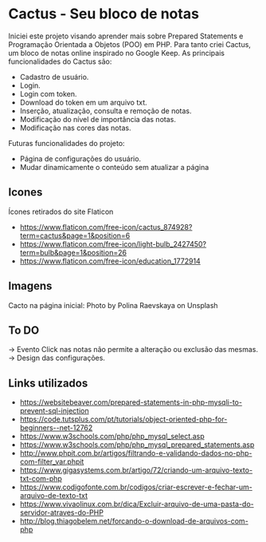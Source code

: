 # Cactus - Seu bloco de notas
Iniciei este projeto visando aprender mais sobre Prepared Statements e Programação Orientada a Objetos (POO) em PHP. Para tanto criei Cactus, um bloco de notas online inspirado no Google Keep.
As principais funcionalidades do Cactus são: 
- Cadastro de usuário.
- Login.
- Login com token.
- Download do token em um arquivo txt.
- Inserção, atualização, consulta e remoção de notas.
- Modificação do nível de importância das notas.
- Modificação nas cores das notas.

Futuras funcionalidades do projeto:
- Página de configurações do usuário.
- Mudar dinamicamente o conteúdo sem atualizar a página


## Icones
Ícones retirados do site Flaticon 
- https://www.flaticon.com/free-icon/cactus_874928?term=cactus&page=1&position=6
- https://www.flaticon.com/free-icon/light-bulb_2427450?term=bulb&page=1&position=26
- https://www.flaticon.com/free-icon/education_1772914

## Imagens
Cacto na página inicial: Photo by Polina Raevskaya on Unsplash

## To DO
-> Evento Click nas notas não permite a alteração ou exclusão das mesmas.
-> Design das configurações.


## Links utilizados
- https://websitebeaver.com/prepared-statements-in-php-mysqli-to-prevent-sql-injection
- https://code.tutsplus.com/pt/tutorials/object-oriented-php-for-beginners--net-12762
- https://www.w3schools.com/php/php_mysql_select.asp
- https://www.w3schools.com/php/php_mysql_prepared_statements.asp
- http://www.phpit.com.br/artigos/filtrando-e-validando-dados-no-php-com-filter_var.phpit
- https://www.gigasystems.com.br/artigo/72/criando-um-arquivo-texto-txt-com-php
- https://www.codigofonte.com.br/codigos/criar-escrever-e-fechar-um-arquivo-de-texto-txt
- https://www.vivaolinux.com.br/dica/Excluir-arquivo-de-uma-pasta-do-servidor-atraves-do-PHP
- http://blog.thiagobelem.net/forcando-o-download-de-arquivos-com-php